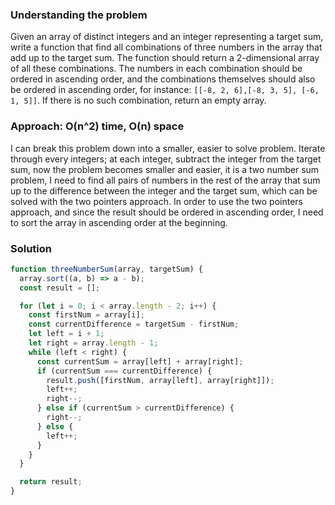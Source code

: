 ### Understanding the problem

Given an array of distinct integers and an integer representing a target sum, write a function that find all combinations of three numbers in the array that add up to the target sum. The function should return a 2-dimensional array of all these combinations. The numbers in each combination should be ordered in ascending order, and the combinations themselves should also be ordered in ascending order, for instance: `[[-8, 2, 6],[-8, 3, 5], [-6, 1, 5]]`. If there is no such combination, return an empty array.

### Approach: O(n^2) time, O(n) space

I can break this problem down into a smaller, easier to solve problem. Iterate through every integers; at each integer, subtract the integer from the target sum, now the problem becomes smaller and easier, it is a two number sum problem, I need to find all pairs of numbers in the rest of the array that sum up to the difference between the integer and the target sum, which can be solved with the two pointers approach. In order to use the two pointers approach, and since the result should be ordered in ascending order, I need to sort the array in ascending order at the beginning.

### Solution

```js
function threeNumberSum(array, targetSum) {
  array.sort((a, b) => a - b);
  const result = [];

  for (let i = 0; i < array.length - 2; i++) {
    const firstNum = array[i];
    const currentDifference = targetSum - firstNum;
    let left = i + 1;
    let right = array.length - 1;
    while (left < right) {
      const currentSum = array[left] + array[right];
      if (currentSum === currentDifference) {
        result.push([firstNum, array[left], array[right]]);
        left++;
        right--;
      } else if (currentSum > currentDifference) {
        right--;
      } else {
        left++;
      }
    }
  }

  return result;
}
```
